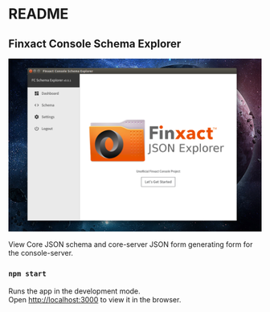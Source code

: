 # README

## Finxact Console Schema Explorer

![Screenshot](https://raw.githubusercontent.com/n-genesis/finxact-console-schema-explorer/master/src/image/schema_fun.png "Screenshot")



View Core JSON schema and core-server JSON form generating form for the console-server.

### `npm start`

Runs the app in the development mode.<br>
Open [http://localhost:3000](http://localhost:3000) to view it in the browser.
